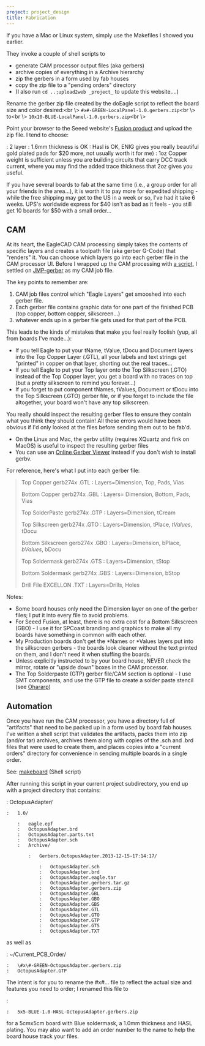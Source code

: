 ```yaml
---
project: project_design
title: Fabrication
---
```


If you have a Mac or Linux system, simply use the Makefiles I showed you
earlier.

They invoke a couple of shell scripts to

-   generate CAM processor output files (aka gerbers)
-   archive copies of everything in a Archive hierarchy
-   zip the gerbers in a form used by fab houses
-   copy the zip file to a \"pending orders\" directory
-   (I also run `cd ..;upload2web _project_` to update this
    website\....)

Rename the gerber zip file created by the doEagle script to reflect the
board size and color desired:\<br \\\>
`#x#-GREEN-LocalPanel-1.0.gerbers.zip`\<br \\\> to\<br \\\>
`10x10-BLUE-LocalPanel-1.0.gerbers.zip`\<br \\\>

Point your browser to the Seeed website\'s [Fusion
product](https://www.seeedstudio.com/service/index.php?r=pcb) and upload
the zip file. I tend to choose:

:   2 layer
:   1.6mm thickness is OK
:   Hasl is OK, ENIG gives you really beautiful gold plated pads for
    \$20 more, not usually worth it for me)
:   1oz Copper weight is sufficient unless you are building circuits
    that carry DCC track current, where you may find the added trace
    thickness that 2oz gives you useful.

If you have several boards to fab at the same time (i.e., a group order
for all your friends in the area\...), it is worth it to pay more for
expedited shipping - while the free shipping may get to the US in a week
or so, I\'ve had it take 6 weeks. UPS\'s worldwide express for \$40
isn\'t as bad as it feels - you still get 10 boards for \$50 with a
small order\...

CAM
---

At its heart, the EagleCAD CAM processing simply takes the contents of
specific layers and creates a toolpath file (aka gerber G-Code) that
\"renders\" it. You can choose which layers go into each gerber file in
the CAM processor UI. Before I wrapped up the CAM processing with [a
script](doEagle "wikilink"), I settled on
[JMP-gerber](JMP-gerber "wikilink") as my CAM job file.

The key points to remember are:

1.  CAM job files control which \"Eagle Layers\" get smooshed into each
    gerber file.
2.  Each gerber file contains graphic data for one part of the finished
    PCB (top copper, bottom copper, silkscreen\...)
3.  whatever ends up in a gerber file gets used for that part of the
    PCB.

This leads to the kinds of mistakes that make you feel really foolish
(yup, all from boards I\'ve made\...):

-   If you tell Eagle to put your tName, tValue, tDocu and Document
    layers into the Top Copper Layer (.GTL), all your labels and text
    strings get \"printed\" in copper on that layer, shorting out the
    real traces\...
-   If you tell Eagle to put your Top layer onto the Top Silkscreen
    (.GTO) instead of the Top Copper layer, you get a board with no
    traces on top (but a pretty silkscreen to remind you forever\...)
-   If you forget to put component tNames, tValues, Document or tDocu
    into the Top Silkscreen (.GTO) gerber file, or if you forget to
    include the file altogether, your board won\'t have any top
    silkscreen.

You really should inspect the resulting gerber files to ensure they
contain what you think they should contain! All these errors would have
been obvious if I\'d only looked at the files before sending them out to
be fab\'d.

-   On the Linux and Mac, the gerbv utility (requires XQuartz and fink
    on MacOS) is useful to inspect the resulting gerber files
-   You can use an [Online Gerber Viewer](http://www.gerber-viewer.com/)
    instead if you don\'t wish to install gerbv.

For reference, here\'s what I put into each gerber file:

> Top Copper gerb274x .GTL
> :   Layers=Dimension, Top, Pads, Vias
>
> Bottom Copper gerb274x .GBL
> :   Layers= Dimension, Bottom, Pads, Vias
>
> Top SolderPaste gerb274x .GTP
> :   Layers=Dimension, tCream
>
> Top Silkscreen gerb274x .GTO
> :   Layers=Dimension, tPlace, *tValues*, tDocu
>
> Bottom Silkscreen gerb274x .GBO
> :   Layers=Dimension, bPlace, *bValues*, bDocu
>
> Top Soldermask gerb274x .GTS
> :   Layers=Dimension, tStop
>
> Bottom Soldermask gerb274x .GBS
> :   Layers=Dimension, bStop
>
> Drill File EXCELLON .TXT
> :   Layers=Drills, Holes

Notes:

-   Some board houses only need the Dimension layer on one of the gerber
    files; I put it into every file to avoid problems.
-   For Seeed Fusion, at least, there is no extra cost for a Bottom
    Silkscreen (GBO) - I use it for SPCoast branding and graphics to
    make all my boards have something in common with each other.
-   My Production boards don\'t get the \*Names or \*Values layers put
    into the silkscreen gerbers - the boards look cleaner without the
    text printed on them, and I don\'t need it when stuffing the boards.
-   Unless explicitly instructed to by your board house, NEVER check the
    mirror, rotate or \"upside down\" boxes in the CAM processor.
-   The Top Solderpaste (GTP) gerber file/CAM section is optional - I
    use SMT components, and use the GTP file to create a solder paste
    stencil (see [Ohararp](http://ohararp.com/))

Automation
----------

Once you have run the CAM processor, you have a directory full of
\"artifacts\" that need to be packed up in a form used by board fab
houses. I\'ve written a shell script that validates the artifacts, packs
them into zip (and/or tar) archives, archives them along with copies of
the .sch and .brd files that were used to create them, and places copies
into a \"current orders\" directory for convenience in sending multiple
boards in a single order.

See: [makeboard](makeboard "wikilink") (Shell script)

After running this script in your current project subdirectory, you end
up with a project directory that contains:

:   OctopusAdapter/

    :   1.0/

        :   eagle.epf
        :   OctopusAdapter.brd
        :   OctopusAdapter.parts.txt
        :   OctopusAdapter.sch
        :   Archive/

            :   Gerbers.OctopusAdapter.2013-12-15-17:14:17/

                :   OctopusAdapter.sch
                :   OctopusAdapter.brd
                :   OctopusAdapter.eagle.tar
                :   OctopusAdapter.gerbers.tar.gz
                :   OctopusAdapter.gerbers.zip
                :   OctopusAdapter.GBL
                :   OctopusAdapter.GBO
                :   OctopusAdapter.GBS
                :   OctopusAdapter.GTL
                :   OctopusAdapter.GTO
                :   OctopusAdapter.GTP
                :   OctopusAdapter.GTS
                :   OctopusAdapter.TXT

as well as

:   \~/Current\_PCB\_Order/

    :   \#x\#-GREEN-OctopusAdapter.gerbers.zip
    :   OctopusAdapter.GTP

The intent is for you to rename the \#x\#\... file to reflect the actual
size and features you need to order; I renamed this file to

:   

    :   5x5-BLUE-1.0-HASL-OctopusAdapter.gerbers.zip

for a 5cmx5cm board with Blue soldermask, a 1.0mm thickness and HASL
plating. You may also want to add an order number to the name to help
the board house track your files.
